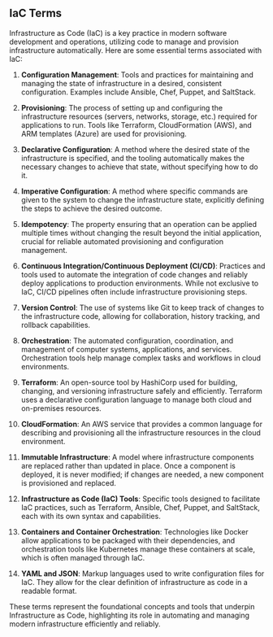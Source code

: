 ## IaC Terms

Infrastructure as Code (IaC) is a key practice in modern software development and operations, utilizing code to manage and provision infrastructure automatically. Here are some essential terms associated with IaC:

1. **Configuration Management**: Tools and practices for maintaining and managing the state of infrastructure in a desired, consistent configuration. Examples include Ansible, Chef, Puppet, and SaltStack.

2. **Provisioning**: The process of setting up and configuring the infrastructure resources (servers, networks, storage, etc.) required for applications to run. Tools like Terraform, CloudFormation (AWS), and ARM templates (Azure) are  used for provisioning.

3. **Declarative Configuration**: A method where the desired state of the infrastructure is specified, and the tooling automatically makes the necessary changes to achieve that state, without specifying how to do it.

4. **Imperative Configuration**: A method where specific commands are given to the system to change the infrastructure state, explicitly defining the steps to achieve the desired outcome.

5. **Idempotency**: The property ensuring that an operation can be applied multiple times without changing the result beyond the initial application, crucial for reliable automated provisioning and configuration management.

6. **Continuous Integration/Continuous Deployment (CI/CD)**: Practices and tools used to automate the integration of code changes and reliably deploy applications to production environments. While not exclusive to IaC, CI/CD pipelines often include infrastructure provisioning steps.

7. **Version Control**: The use of systems like Git to keep track of changes to the infrastructure code, allowing for collaboration, history tracking, and rollback capabilities.

8. **Orchestration**: The automated configuration, coordination, and management of computer systems, applications, and services. Orchestration tools help manage complex tasks and workflows in cloud environments.

9. **Terraform**: An open-source tool by HashiCorp used for building, changing, and versioning infrastructure safely and efficiently. Terraform uses a declarative configuration language to manage both cloud and on-premises resources.

10. **CloudFormation**: An AWS service that provides a common language for describing and provisioning all the infrastructure resources in the cloud environment.

11. **Immutable Infrastructure**: A model where infrastructure components are replaced rather than updated in place. Once a component is deployed, it is never modified; if changes are needed, a new component is provisioned and replaced.

12. **Infrastructure as Code (IaC) Tools**: Specific tools designed to facilitate IaC practices, such as Terraform, Ansible, Chef, Puppet, and SaltStack, each with its own syntax and capabilities.

13. **Containers and Container Orchestration**: Technologies like Docker allow applications to be packaged with their dependencies, and orchestration tools like Kubernetes manage these containers at scale, which is often managed through IaC.

14. **YAML and JSON**: Markup languages  used to write configuration files for IaC. They allow for the clear definition of infrastructure as code in a readable format.

These terms represent the foundational concepts and tools that underpin Infrastructure as Code, highlighting its role in automating and managing modern infrastructure efficiently and reliably.
